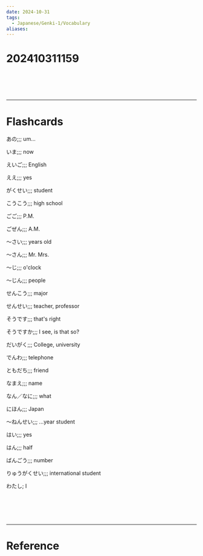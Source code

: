 ```yaml
---
date: 2024-10-31
tags:
  - Japanese/Genki-1/Vocabulary
aliases:
---
```

# 202410311159


# ‌
---
# Flashcards
あの;;; um...
<!--SR:!2024-11-18,14,290!2024-11-18,14,290-->
いま;;; now
<!--SR:!2024-11-20,16,290!2024-11-16,12,270-->
えいご;;; English
<!--SR:!2024-11-19,15,290!2024-11-15,11,270-->
ええ;;; yes
<!--SR:!2024-11-14,10,270!2024-11-29,17,250-->
がくせい;;; student
<!--SR:!2024-11-15,11,270!2024-11-14,10,270-->
こうこう;;; high school
<!--SR:!2024-11-22,12,230!2024-11-16,12,270-->
ごご;;; P.M.
<!--SR:!2024-11-16,12,270!2024-11-15,11,270-->
ごぜん;;; A.M.
<!--SR:!2024-11-13,9,250!2024-11-15,5,170-->
～さい;;; years old
<!--SR:!2024-11-30,18,250!2024-12-06,24,270-->
～さん;;; Mr. Mrs.
<!--SR:!2024-11-20,16,290!2024-11-19,15,290-->
～じ;;; o'clock
<!--SR:!2024-12-01,19,250!2024-11-15,11,270-->
～じん;;; people
<!--SR:!2024-12-02,20,250!2024-11-14,10,270-->
せんこう;;; major
<!--SR:!2024-11-17,7,190!2024-11-13,1,130-->
せんせい;;; teacher, professor
<!--SR:!2024-11-16,12,270!2024-11-20,16,290-->
そうです;;; that's right
<!--SR:!2024-11-16,12,270!2024-11-15,11,270-->
そうですか;;; I see, is that so?
<!--SR:!2024-11-30,18,250!2024-11-15,11,270-->
だいがく;;; College, university
<!--SR:!2024-11-13,9,250!2024-11-14,10,270-->
でんわ;;; telephone
<!--SR:!2024-11-14,10,270!2024-11-15,11,270-->
ともだち;;; friend
<!--SR:!2024-11-15,11,270!2024-11-14,10,270-->
なまえ;;; name
<!--SR:!2024-11-18,14,290!2024-11-16,12,270-->
なん／なに;;; what
<!--SR:!2024-11-16,12,270!2024-11-19,15,290-->
にほん;;; Japan
<!--SR:!2024-11-18,14,290!2024-11-20,16,290-->
～ねんせい;;; ...year student
<!--SR:!2024-11-22,12,230!2024-11-15,5,170-->
はい;;; yes
<!--SR:!2024-11-16,12,270!2024-11-19,15,290-->
はん;;; half
<!--SR:!2024-11-15,11,270!2024-11-14,10,270-->
ばんごう;;; number
<!--SR:!2024-12-03,21,250!2024-11-23,13,230-->
りゅうがくせい;;; international student
<!--SR:!2024-11-14,10,270!2024-11-16,12,270-->
わたし; I

# ‌
---
# Reference
